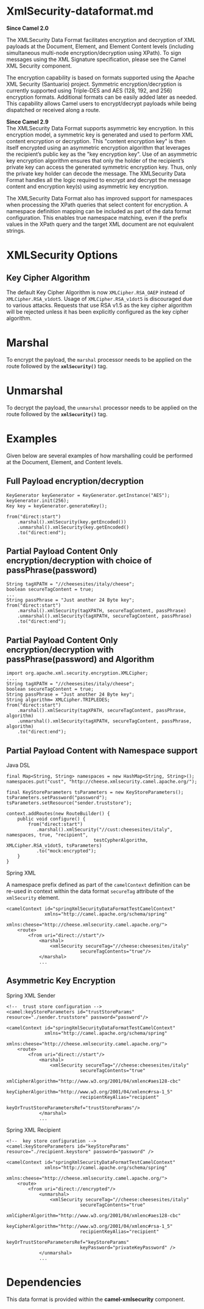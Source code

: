 # XmlSecurity-dataformat.md

**Since Camel 2.0**

The XMLSecurity Data Format facilitates encryption and decryption of XML
payloads at the Document, Element, and Element Content levels (including
simultaneous multi-node encryption/decryption using XPath). To sign
messages using the XML Signature specification, please see the Camel XML
Security component.

The encryption capability is based on formats supported using the Apache
XML Security (Santuario) project. Symmetric encryption/decryption is
currently supported using Triple-DES and AES (128, 192, and 256)
encryption formats. Additional formats can be easily added later as
needed. This capability allows Camel users to encrypt/decrypt payloads
while being dispatched or received along a route.

**Since Camel 2.9**  
The XMLSecurity Data Format supports asymmetric key encryption. In this
encryption model, a symmetric key is generated and used to perform XML
content encryption or decryption. This "content encryption key" is then
itself encrypted using an asymmetric encryption algorithm that leverages
the recipient’s public key as the "key encryption key". Use of an
asymmetric key encryption algorithm ensures that only the holder of the
recipient’s private key can access the generated symmetric encryption
key. Thus, only the private key holder can decode the message. The
XMLSecurity Data Format handles all the logic required to encrypt and
decrypt the message content and encryption key(s) using asymmetric key
encryption.

The XMLSecurity Data Format also has improved support for namespaces
when processing the XPath queries that select content for encryption. A
namespace definition mapping can be included as part of the data format
configuration. This enables true namespace matching, even if the prefix
values in the XPath query and the target XML document are not equivalent
strings.

# XMLSecurity Options

## Key Cipher Algorithm

The default Key Cipher Algorithm is now `XMLCipher.RSA_OAEP` instead of
`XMLCipher.RSA_v1dot5`. Usage of `XMLCipher.RSA_v1dot5` is discouraged
due to various attacks. Requests that use RSA v1.5 as the key cipher
algorithm will be rejected unless it has been explicitly configured as
the key cipher algorithm.

# Marshal

To encrypt the payload, the `marshal` processor needs to be applied on
the route followed by the **`xmlSecurity()`** tag.

# Unmarshal

To decrypt the payload, the `unmarshal` processor needs to be applied on
the route followed by the **`xmlSecurity()`** tag.

# Examples

Given below are several examples of how marshalling could be performed
at the Document, Element, and Content levels.

## Full Payload encryption/decryption

    KeyGenerator keyGenerator = KeyGenerator.getInstance("AES");
    keyGenerator.init(256);
    Key key = keyGenerator.generateKey();
    
    from("direct:start")
        .marshal().xmlSecurity(key.getEncoded())
        .unmarshal().xmlSecurity(key.getEncoded()
        .to("direct:end");

## Partial Payload Content Only encryption/decryption with choice of passPhrase(password)

    String tagXPATH = "//cheesesites/italy/cheese";
    boolean secureTagContent = true;
    ...
    String passPhrase = "Just another 24 Byte key";
    from("direct:start")
        .marshal().xmlSecurity(tagXPATH, secureTagContent, passPhrase)
        .unmarshal().xmlSecurity(tagXPATH, secureTagContent, passPhrase)
        .to("direct:end");

## Partial Payload Content Only encryption/decryption with passPhrase(password) and Algorithm

    import org.apache.xml.security.encryption.XMLCipher;
    ....
    String tagXPATH = "//cheesesites/italy/cheese";
    boolean secureTagContent = true;
    String passPhrase = "Just another 24 Byte key";
    String algorithm= XMLCipher.TRIPLEDES;
    from("direct:start")
        .marshal().xmlSecurity(tagXPATH, secureTagContent, passPhrase, algorithm)
        .unmarshal().xmlSecurity(tagXPATH, secureTagContent, passPhrase, algorithm)
        .to("direct:end");

## Partial Payload Content with Namespace support

Java DSL

    final Map<String, String> namespaces = new HashMap<String, String>();
    namespaces.put("cust", "http://cheese.xmlsecurity.camel.apache.org/");
    
    final KeyStoreParameters tsParameters = new KeyStoreParameters();
    tsParameters.setPassword("password");
    tsParameters.setResource("sender.truststore");
    
    context.addRoutes(new RouteBuilder() {
        public void configure() {
            from("direct:start")
               .marshal().xmlSecurity("//cust:cheesesites/italy", namespaces, true, "recipient",
                                    testCypherAlgorithm, XMLCipher.RSA_v1dot5, tsParameters)
               .to("mock:encrypted");
        }
    }

Spring XML

A namespace prefix defined as part of the `camelContext` definition can
be re-used in context within the data format `secureTag` attribute of
the `xmlSecurity` element.

    <camelContext id="springXmlSecurityDataFormatTestCamelContext"
                  xmlns="http://camel.apache.org/schema/spring"
                  xmlns:cheese="http://cheese.xmlsecurity.camel.apache.org/">
        <route>
            <from uri="direct://start"/>
                <marshal>
                    <xmlSecurity secureTag="//cheese:cheesesites/italy"
                               secureTagContents="true"/>
                </marshal>
                ...

## Asymmetric Key Encryption

Spring XML Sender

    <!--  trust store configuration -->
    <camel:keyStoreParameters id="trustStoreParams" resource="./sender.truststore" password="password"/>
    
    <camelContext id="springXmlSecurityDataFormatTestCamelContext"
                  xmlns="http://camel.apache.org/schema/spring"
                  xmlns:cheese="http://cheese.xmlsecurity.camel.apache.org/">
        <route>
            <from uri="direct://start"/>
                <marshal>
                    <xmlSecurity secureTag="//cheese:cheesesites/italy"
                               secureTagContents="true"
                               xmlCipherAlgorithm="http://www.w3.org/2001/04/xmlenc#aes128-cbc"
                               keyCipherAlgorithm="http://www.w3.org/2001/04/xmlenc#rsa-1_5"
                               recipientKeyAlias="recipient"
                               keyOrTrustStoreParametersRef="trustStoreParams"/>
                </marshal>
                ...

Spring XML Recipient

    <!--  key store configuration -->
    <camel:keyStoreParameters id="keyStoreParams" resource="./recipient.keystore" password="password" />
    
    <camelContext id="springXmlSecurityDataFormatTestCamelContext"
                  xmlns="http://camel.apache.org/schema/spring"
                  xmlns:cheese="http://cheese.xmlsecurity.camel.apache.org/">
        <route>
            <from uri="direct://encrypted"/>
                <unmarshal>
                    <xmlSecurity secureTag="//cheese:cheesesites/italy"
                               secureTagContents="true"
                               xmlCipherAlgorithm="http://www.w3.org/2001/04/xmlenc#aes128-cbc"
                               keyCipherAlgorithm="http://www.w3.org/2001/04/xmlenc#rsa-1_5"
                               recipientKeyAlias="recipient"
                               keyOrTrustStoreParametersRef="keyStoreParams"
                               keyPassword="privateKeyPassword" />
                </unmarshal>
                ...

# Dependencies

This data format is provided within the **camel-xmlsecurity** component.
